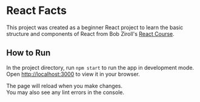 # React Facts

This project was created as a beginner React project to learn the basic structure and components of React from Bob Ziroll's [React Course](https://youtu.be/bMknfKXIFA8).

## How to Run

In the project directory, run `npm start` to run the app in development mode.\
Open [http://localhost:3000](http://localhost:3000) to view it in your browser.

The page will reload when you make changes.\
You may also see any lint errors in the console.